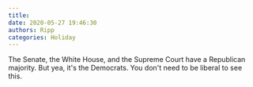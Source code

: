 ```yaml
---
title: 
date: 2020-05-27 19:46:30
authors: Ripp
categories: Holiday
---
```


 The Senate, the White House, and the Supreme Court have a Republican majority. But yea, it's the Democrats.  You don't need to be liberal to see this.